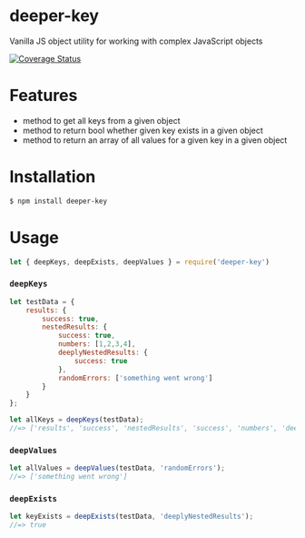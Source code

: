 # deeper-key
Vanilla JS object utility for working with complex JavaScript objects


<!-- [![Build Status](https://travis-ci.org/johnmcguin/deeper-key.svg?branch=master)](https://travis-ci.org/johnmcguin/deeper-key.svg?branch=master) -->
<!-- [![Packagist](https://img.shields.io/packagist/v/johnmcguin/deeper-key.svg)]() -->
[![Coverage Status](https://coveralls.io/repos/johnmcguin/deeper-key/badge.svg?branch=master)](https://coveralls.io/r/johnmcguin/deeper-key?branch=master)

# Features
- method to get all keys from a given object
- method to return bool whether given key exists in a given object
- method to return an array of all values for a given key in a given object

# Installation
```sh
$ npm install deeper-key
```
# Usage

```javascript
let { deepKeys, deepExists, deepValues } = require('deeper-key')
```

### ```deepKeys```
```javascript
let testData = {
    results: {
        success: true,
        nestedResults: {
            success: true,
            numbers: [1,2,3,4],
            deeplyNestedResults: {
                success: true
            },
            randomErrors: ['something went wrong']
        }
    }
};

let allKeys = deepKeys(testData);
//=> ['results', 'success', 'nestedResults', 'success', 'numbers', 'deeplyNestedResults', 'success']
```

### ```deepValues```
```javascript
let allValues = deepValues(testData, 'randomErrors');
//=> ['something went wrong']
```

### ```deepExists```
```javascript
let keyExists = deepExists(testData, 'deeplyNestedResults');
//=> true
```